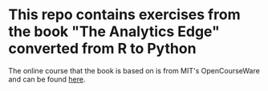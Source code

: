 # This repo contains exercises from the book "The Analytics Edge" converted from R to Python

The online course that the book is based on is from MIT's OpenCourseWare and
can be found [here](https://ocw.mit.edu/courses/sloan-school-of-management/15-071-the-analytics-edge-spring-2017/).

